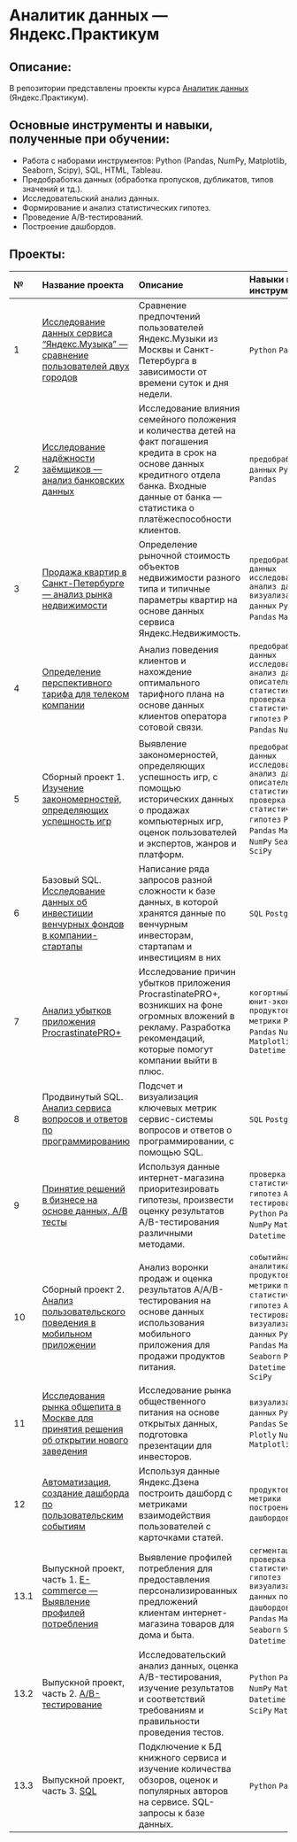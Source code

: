 # Аналитик данных — Яндекс.Практикум

## Описание:

В репозитории представлены проекты курса [Аналитик данных](https://practicum.yandex.ru/data-analyst/) (Яндекс.Практикум).

## Основные инструменты и навыки, полученные при обучении:

- Работа c наборами инструментов: Python (Pandas, NumPy, Matplotlib, Seaborn, Scipy), SQL, HTML, Tableau.
- Предобработка данных (обработка пропусков, дубликатов, типов значений и тд.).
- Исследовательский анализ данных.
- Формирование и анализ статистических гипотез.
- Проведение A/B-тестирований.
- Построение дашбордов.

## Проекты:
| № | Название проекта | Описание | Навыки и инструменты | 
|:--| :---------------------- | :---------------------- | :---------------------- |
| 1 | [Исследование данных сервиса “Яндекс.Музыка” — сравнение пользователей двух городов](https://github.com/ErokhinaMarina/Portfolio_DA/tree/main/01_music_of_big_cities) | Сравнение предпочтений пользователей Яндекс.Музыки из Москвы и Санкт-Петербурга в зависимости от времени суток и дня недели. | `Python` `Pandas` |
| 2 | [Исследование надёжности заёмщиков — анализ банковских данных](https://github.com/ErokhinaMarina/Portfolio_DA/tree/main/02_reliability_of_bank_borrowers) | Исследование влияния семейного положения и количества детей на факт погашения кредита в срок на основе данных кредитного отдела банка. Входные данные от банка — статистика о платёжеспособности клиентов. | `предобработка данных` `Python` `Pandas`|
| 3 | [Продажа квартир в Санкт-Петербурге — анализ рынка недвижимости](https://github.com/ErokhinaMarina/Portfolio_DA/tree/main/03_real_estate_market_analysis) | Определение рыночной стоимость объектов недвижимости разного типа и типичные параметры квартир на основе данных сервиса Яндекс.Недвижимость. | `предобработка данных` `исследовательский анализ данных` `визуализация данных` `Python` `Pandas` `Matplotlib`|
| 4 | [Определение перспективного тарифа для телеком компании](https://github.com/ErokhinaMarina/Portfolio_DA/tree/main/04_tariff_for_telecom_company) | Анализ поведения клиентов и нахождение оптимального тарифного плана на основе данных клиентов оператора сотовой связи. | `предобработка данных` `исследовательский анализ данных` `описательная статистика` `проверка статистических гипотез` `Python` `Pandas` `NumPy`|
| 5 | Сборный проект 1. [Изучение закономерностей, определяющих успешность игр](https://github.com/ErokhinaMarina/Portfolio_DA/tree/main/05_video_game_market_analysis) | Выявление закономерностей, определяющих успешность игр, с помощью исторических данных о продажах компьютерных игр, оценок пользователей и экспертов, жанров и платформ. | `предобработка данных` `исследовательский анализ данных` `описательная статистика` `проверка статистических гипотез` `Python` `Pandas` `Matplotlib` `NumPy` `Seaborn` `SciPy`|
| 6 | Базовый SQL. [Исследование данных об инвестиции венчурных фондов в компании-стартапы](https://github.com/ErokhinaMarina/Portfolio_DA/tree/main/06_basic_sql) | Написание ряда запросов разной сложности к базе данных, в которой хранятся данные по венчурным инвесторам, стартапам и инвестициям в них |`SQL` `PostgreSQL`|
| 7 | [Анализ убытков приложения ProcrastinatePRO+](https://github.com/ErokhinaMarina/Portfolio_DA/tree/main/07_business_performance_analysis) | Исследование причин убытков приложения ProcrastinatePRO+, возникших на фоне огромных вложений в рекламу. Разработка рекомендаций, которые помогут компании выйти в плюс. |`когортный анализ` `юнит-экономика` `продуктовые метрики` `Python` `Pandas` `NumPy` `Matplotlib` `Datetime`|
| 8 | Продвинутый SQL. [Анализ сервиса вопросов и ответов по программированию](https://github.com/ErokhinaMarina/Portfolio_DA/tree/main/08_advanced_sql) | Подсчет и визуализация ключевых метрик сервис-системы вопросов и ответов о программировании, с помощью SQL. |`SQL` `PostgreSQL`|
| 9 |  [Принятие решений в бизнесе на основе данных, А/В тесты](https://github.com/ErokhinaMarina/Portfolio_DA/tree/main/09_hypothesis_and_a-b_testing) | Используя данные интернет-магазина приоритезировать гипотезы, произвести оценку результатов A/B-тестирования различными методами. | `проверка статистических гипотез` `A/B-тестирование` `Python` `Pandas` `NumPy` `Matplotlib` `Datetime`  `SciPy` |
| 10 | Сборный проект 2. [Анализ пользовательского поведения в мобильном приложении](https://github.com/ErokhinaMarina/Portfolio_DA/tree/main/10_mobile_app_funnel_analysis) | Анализ воронки продаж и оценка результатов A/A/B-тестирования на основе данных использования мобильного приложения для продажи продуктов питания. | `событийная аналитика` `продуктовые метрики` `проверка статистических гипотез` `A/B-тестирование` `визуализация данных` `Python` `Pandas` `Matplotlib` `Seaborn`  `Plotly` `Datetime` `Math` `SciPy`|
| 11 | [Исследования рынка общепита в Москве для принятия решения об открытии нового заведения](https://github.com/ErokhinaMarina/Portfolio_DA/tree/main/11_cafe_market_analysis) | Исследование рынка общественного питания на основе открытых данных, подготовка презентации для инвесторов. |`визуализация данных` `Python` `Pandas` `Seaborn`  `Plotly` `NumPy` `Matplotlib`|
| 12 | [Автоматизация, создание дашборда по пользовательским событиям](https://github.com/ErokhinaMarina/Portfolio_DA/tree/main/12_dashboard) | Используя данные Яндекс.Дзена построить дашборд с метриками взаимодействия пользователей с карточками статей. |`продуктовые метрики` `построение дашбордов` `Tableau`|
| 13.1 | Выпускной проект, часть 1. [E-commerce — Выявление профилей потребления](https://github.com/ErokhinaMarina/Portfolio_DA/tree/main/13_final_project/13_1_e-commerce) | Выявление профилей потребления для предоставления персонализированных предложений клиентам интернет-магазина товаров для дома и быта. | `сегментация` `проверка статистических гипотез` `визуализация данных` `построение дашбордов` `Python` `Pandas` `Matplotlib` `Seaborn` `SciPy` `Datetime` `Tableau`|
| 13.2 | Выпускной проект, часть 2. [A/B-тестирование](https://github.com/ErokhinaMarina/Portfolio_DA/tree/main/13_final_project/13_2_a-b_testing) | Исследовательский анализ данных, оценка A/B-тестирования, изучение результатов и соответствий требованиям и правильности проведения тестов. |`Python` `Pandas` `NumPy` `Matplotlib` `Datetime` `Plotly` `SciPy` `Math`|
| 13.3 | Выпускной проект, часть 3. [SQL](https://github.com/ErokhinaMarina/Portfolio_DA/tree/main/13_final_project/13_3_sql) | Подключение к БД книжного сервиса и изучение количества обзоров, оценок и популярных авторов на сервисе. SQL-запросы к базе данных. |`Python` `Pandas` `SQL`|
